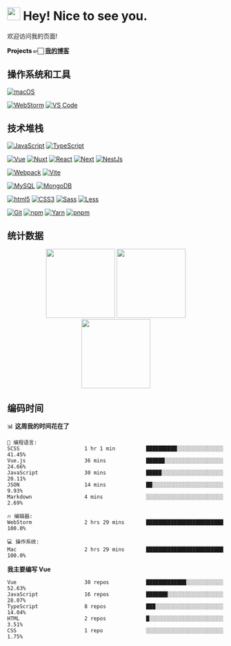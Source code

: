 # <img src="https://emojis.slackmojis.com/emojis/images/1531849430/4246/blob-sunglasses.gif?1531849430" width="30"/> Hey! Nice to see you.

欢迎访问我的页面!

<p style="font-weight:800;">
    Projects 👉🏻
    <a href="https://blog.fassr.com/">我的博客</a> 
  </p>

## 操作系统和工具
[![macOS](https://img.shields.io/badge/macOS-Monterey-000000?style=flat-square&logo=apple)](https://www.apple.com/macos/monterey/)

[![WebStorm](https://img.shields.io/badge/IDE-WebStorm-000000?style=flat-square&logo=WebStorm)](https://www.jetbrains.com/webstorm/)
[![VS Code](https://img.shields.io/badge/IDE-VSCode-007ACC?style=flat-square&logo=Visual-studio-code)](https://code.visualstudio.com/)

[//]: # "[![IntelliJ]&#40;https://img.shields.io/badge/IDE-IntelliJ-000000?style=flat-square&logo=IntelliJIDEA&#41;]&#40;https://www.jetbrains.com/webstorm/&#41;"

## 技术堆栈
[![JavaScript](https://img.shields.io/badge/-JavaScript-F7DF1E?style=flat-square&logo=javascript&logoColor=000000&labelColor=%23F7DF1C&color=%23FFCE5A)](https://www.javascript.com/)
[![TypeScript](https://img.shields.io/badge/-TypeScript-3178C6?style=flat-square&logo=typescript&logoColor=ffffff)](https://www.typescriptlang.org/)

[![Vue](https://img.shields.io/badge/-Vue-4FC08D?style=flat-square&logo=vue.js&logoColor=ffffff)](https://vuejs.org/)
[![Nuxt](https://img.shields.io/badge/-Nuxt-00DC82?style=flat-square&logo=nuxt.js&logoColor=ffffff)](https://nuxtjs.org/)
[![React](https://img.shields.io/badge/-React-61DAFB?style=flat-square&logo=react&logoColor=ffffff)](https://reactjs.org/)
[![Next](https://img.shields.io/badge/-Next-000000?style=flat-square&logo=next.js&logoColor=ffffff)](https://nextjs.org/)
[![NestJs](https://img.shields.io/badge/-NestJs-E0234E?style=flat-square&logo=nestjs&logoColor=ffffff)](https://nestjs.com/)

[![Webpack](https://img.shields.io/badge/-Webpack-8DD6F9?style=flat-square&logo=webpack&logoColor=ffffff)](https://webpack.js.org/)
[![Vite](https://img.shields.io/badge/-Vite-646CFF?style=flat-square&logo=Vite&logoColor=ffffff)](https://vitejs.dev/)

[![MySQL](https://img.shields.io/badge/-MySQL-4479A1?style=flat-square&logo=MySQL&logoColor=ffffff)](https://www.mysql.com/)
[![MongoDB](https://img.shields.io/badge/-MongoDB-47A248?style=flat-square&logo=MongoDB&logoColor=ffffff)](https://www.mongodb.com/)

[![html5](https://img.shields.io/badge/-HTML5-E34F26?style=flat-square&logo=html5&logoColor=ffffff)](https://www.w3schools.com/html/)
[![CSS3](https://img.shields.io/badge/-CSS3-1572B6?style=flat-square&logo=CSS3&logoColor=ffffff)](https://www.w3schools.com/css/)
[![Sass](https://img.shields.io/badge/-Sass-CC6699?style=flat-square&logo=sass&logoColor=ffffff)](https://sass-lang.com/)
[![Less](https://img.shields.io/badge/-Less-1D365D?style=flat-square&logo=Less&logoColor=ffffff)](https://less.bootcss.com/)

[![Git](https://img.shields.io/badge/-Git-%23F05032?style=flat-square&logo=git&logoColor=%23ffffff)](https://git-scm.com/)
[![npm](https://img.shields.io/badge/-NPM-CB3837?style=flat-square&logo=npm&logoColor=ffffff)](http://npmjs.com/)
[![Yarn](https://img.shields.io/badge/-Yarn-2C8EBB?style=flat-square&logo=Yarn&logoColor=ffffff)](https://yarnpkg.com/)
[![pnpm](https://img.shields.io/badge/-pnpm-f69220?style=flat-square&logo=pnpm&logoColor=ffffff)](https://pnpm.io/)


## 统计数据

<div>
<!--https://github-readme-stats.vercel.app-->
    <div align="center">
        <span></span>
        <picture>
            <source media="(prefers-color-scheme: dark)" srcset="https://github-readme-stats.vercel.app/api?username=sunpm&count_private=true&theme=gruvbox&show_icons=true">
            <img height="160px" src="https://github-readme-stats.vercel.app/api?username=sunpm&count_private=true&theme=flag-india&show_icons=true" />
       </picture>
        <span></span>
        <picture>
            <source media="(prefers-color-scheme: dark)" srcset="https://github-readme-stats.vercel.app/api/top-langs/?username=sunpm&layout=compact&theme=gruvbox">
            <img height="160px" src="https://github-readme-stats.vercel.app/api/top-langs/?username=sunpm&layout=compact&theme=flag-india" />
       </picture>
        <span></span>
    </div>
    <div align="center">
    	<picture>
            <source media="(prefers-color-scheme: dark)" srcset="https://github-readme-streak-stats.herokuapp.com/?user=sunpm&theme=gruvbox">
            <img height="160px" src="https://github-readme-streak-stats.herokuapp.com/?user=sunpm&theme=flag-india" />
       </picture>
    </div>
</div>

## 编码时间

<!--START_SECTION:waka-->
📊 **这周我的时间花在了** 

```text
💬 编程语言: 
SCSS                     1 hr 1 min          ██████████░░░░░░░░░░░░░░░   41.45% 
Vue.js                   36 mins             ██████░░░░░░░░░░░░░░░░░░░   24.66% 
JavaScript               30 mins             █████░░░░░░░░░░░░░░░░░░░░   20.11% 
JSON                     14 mins             ██░░░░░░░░░░░░░░░░░░░░░░░   9.93% 
Markdown                 4 mins              ░░░░░░░░░░░░░░░░░░░░░░░░░   2.69%

🔥 编辑器: 
WebStorm                 2 hrs 29 mins       █████████████████████████   100.0%

💻 操作系统: 
Mac                      2 hrs 29 mins       █████████████████████████   100.0%

```

**我主要编写 Vue** 

```text
Vue                      30 repos            █████████████░░░░░░░░░░░░   52.63% 
JavaScript               16 repos            ███████░░░░░░░░░░░░░░░░░░   28.07% 
TypeScript               8 repos             ███░░░░░░░░░░░░░░░░░░░░░░   14.04% 
HTML                     2 repos             █░░░░░░░░░░░░░░░░░░░░░░░░   3.51% 
CSS                      1 repo              ░░░░░░░░░░░░░░░░░░░░░░░░░   1.75%

```



<!--END_SECTION:waka-->

